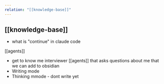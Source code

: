 ```yaml
---
relation: "[[knowledge-base]]"
---
```

[[knowledge-base]]
-

- what is  "continue" in claude code


[[agents]]
- get to know me interviewer [[agents]] that asks questions about me that we can add to obsidian
- Writing mode
- Thinking mmode - dont write yet
